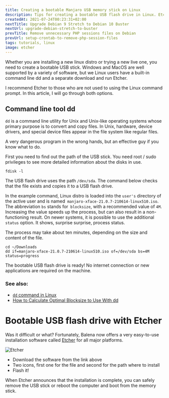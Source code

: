 ```yaml
---
title: Creating a bootable Manjaro USB memory stick on Linux
description: Tips for creating a bootable USB flash drive in Linux. Etcher is now the simplest and best way to create a bootable USB drive.
createdAt: 2021-07-24T00:23:31+02:00
nextTitle: Upgrade Debian 9 Stretch to Debian 10 Buster
nextUrl: upgrade-debian-stretch-to-buster
prevTitle: Remove unnecessary PHP sessions files on Debian
prevUrl: setup-crontab-to-remove-php-session-files
tags: tutorials, linux
image: etcher
---
```


Whether you are installing a new linux distro or trying a new live one, you need to create a bootable USB stick. Windows and MacOS are well supported by a variety of software, but we Linux users have a built-in command line dd and a separate download and run Etcher.

I recommend Etcher to those who are not used to using the Linux command prompt. In this article, I will go through both options.

## Command line tool dd

`dd` is a command line utility for Unix and Unix-like operating systems whose primary purpose is to convert and copy files. In Unix, hardware, device drivers, and special device files appear in the file system like regular files.

A very dangerous program in the wrong hands, but an effective guy if you know what to do.

First you need to find out the path of the USB stick. You need root / sudo privileges to see more detailed information about the disks in use.

```
fdisk -l
```

The USB flash drive uses the path `/dev/sda`. The command below checks that the file exists and copies it to a USB flash drive.

In the example command, Linux distro is loaded into the `user's` directory of the active user and is named` manjaro-xface-21.0.7-210614-linux510.iso`. The abbreviation `bs` stands for` blocksize`, with a recommended value of `4M`. Increasing the value speeds up the process, but can also result in a non-functioning result. On newer systems, it is possible to use the additional `status` option. It shows, surprise surprise, process status.

The process may take about ten minutes, depending on the size and content of the file.

```
cd ~/Downloads   
dd if=manjaro-xface-21.0.7-210614-linux510.iso of=/dev/sda bs=4M status=progress
```

The bootable USB flash drive is ready! No internet connection or new applications are required on the machine.

### See also:

- [`dd` command in Linux](https://www.geeksforgeeks.org/dd-command-linux/)
- [How to Calculate Optimal Blocksize to Use With dd](https://www.baeldung.com/linux/dd-optimal-blocksize)

# Bootable USB flash drive with Etcher

Was it difficult or what? Fortunately, Balena now offers a very easy-to-use installation software called [Etcher](https://www.balena.io/etcher/) for all major platforms.

<picture>
<source srcset="/images/etcher.webp" type="image/webp"/>
<source srcset="/images/etcher.jpg" type="image/jpeg"/>
<img class="block w-full" src="/images/etcher.jpg" alt="Etcher"/>
</picture>

- Download the software from the link above
- Two icons, first one for the file and second for the path where to install
- Flash it!

When Etcher announces that the installation is complete, you can safely remove the USB stick or reboot the computer and boot from the memory stick.
